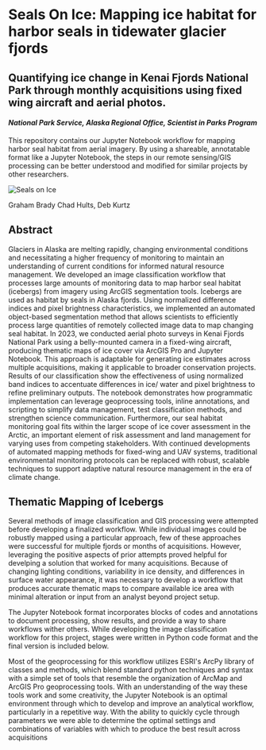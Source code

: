 # Seals On Ice: Mapping ice habitat for harbor seals in tidewater glacier fjords
## Quantifying ice change in Kenai Fjords National Park through monthly acquisitions using fixed wing aircraft and aerial photos.

#### _National Park Service, Alaska Regional Office, Scientist in Parks Program_

This repository contains our Jupyter Notebook workflow for mapping harbor seal habitat from aerial imagery. By using a shareable, annotatable format like a Jupyter Notebook, the steps in our remote sensing/GIS processing can be better understood and modified for similar projects by other researchers.

![Seals on Ice](field_photos/RGB_0289.jpg)


Graham Brady
Chad Hults, Deb Kurtz

## Abstract

Glaciers in Alaska are melting rapidly, changing environmental conditions and necessitating
a higher frequency of monitoring to maintain an understanding of current conditions for
informed natural resource management. We developed an image classification workflow that
processes large amounts of monitoring data to map harbor seal habitat (icebergs) from imagery
using ArcGIS segmentation tools. Icebergs are used as habitat by seals in Alaska fjords.
Using normalized difference indices and pixel brightness characteristics, we implemented an
automated object-based segmentation method that allows scientists to efficiently process
large quantities of remotely collected image data to map changing seal habitat. In 2023,
we conducted aerial photo surveys in Kenai Fjords National Park using a belly-mounted
camera in a fixed-wing aircraft, producing thematic maps of ice cover via ArcGIS Pro and
Jupyter Notebook. This approach is adaptable for generating ice estimates across multiple
acquisitions, making it applicable to broader conservation projects. Results of our classification
show the effectiveness of using normalized band indices to accentuate differences in ice/
water and pixel brightness to refine preliminary outputs. The notebook demonstrates how
programmatic implementation can leverage geoprocessing tools, inline annotations, and
scripting to simplify data management, test classification methods, and strengthen science
communication. Furthermore, our seal habitat monitoring goal fits within the larger scope
of ice cover assessment in the Arctic, an important element of risk assessment and land
management for varying uses from competing stakeholders. With continued developments
of automated mapping methods for fixed-wing and UAV systems, traditional environmental
monitoring protocols can be replaced with robust, scalable techniques to support adaptive
natural resource management in the era of climate change.

## Thematic Mapping of Icebergs

Several methods of image classification and GIS processing were attempted before developing a finalized workflow. While individual images could be robustly mapped using a particular approach, few of these approaches were successful for multiple fjords or months of acquisitions. However, leveraging the positive aspects of prior attempts proved helpful for develping a solution that worked for many acquisitions. Because of changing lighting conditions, variability in ice density, and differences in surface water appearance, it was necessary to develop a workflow that produces accurate thematic maps to compare available ice area with minimal alteration or input from an analyst beyond project setup.

The Jupyter Notebook format incorporates blocks of codes and annotations to document processing, show results, and provide a way to share workflows wither others. While developing the image classification workflow for this project, stages were written in Python code format and the final version is included below.

Most of the geoprocessing for this workflow utilizes ESRI's ArcPy library of classes and methods, which blend standard python techniques and syntax with a simple set of tools that resemble the organization of ArcMap and ArcGIS Pro geoprocessing tools. With an understanding of the way these tools work and some creativity, the Jupyter Notebook is an optimal environment through which to develop and improve an analytical workflow, particularly in a repetitive way. With the ability to quickly cycle through parameters we were able to determine the optimal settings and combinations of variables with which to produce the best result across acquisitions

